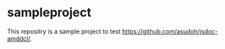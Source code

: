 # sampleproject

This repositry is a sample project to test https://github.com/asudoh/jsdoc-amddcl/.
